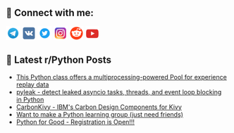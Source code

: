 ## 🔎 Connect with me:
[<img src="https://github.com/bullbesh/bullbesh/blob/main/images/Telegram.png" width="32" height="32" />](https://t.me/bullbesh)
[<img src="https://github.com/bullbesh/bullbesh/blob/main/images/VK.png" width="32" height="32" />](https://vk.com/bullbesh)
[<img src="https://github.com/bullbesh/bullbesh/blob/main/images/Twitter.png" width="32" height="32" />](https://twitter.com/bullbesh1)
[<img src="https://github.com/bullbesh/bullbesh/blob/main/images/Instagram.png" width="32" height="32" />](https://www.instagram.com/bullbesh)
[<img src="https://github.com/bullbesh/bullbesh/blob/main/images/Reddit.png" width="32" height="32" />](https://www.reddit.com/user/bullbesh)
[<img src="https://github.com/bullbesh/bullbesh/blob/main/images/YouTube.png" width="32" height="32" />](https://www.youtube.com/channel/UCtfjRs6uzgq5mfm8S06WTcg)

## 📕 Latest r/Python Posts
<!-- BLOG-POST-LIST:START -->
- [This Python class offers a multiprocessing-powered Pool for experience replay data](https://www.reddit.com/r/Python/comments/1l32c72/this_python_class_offers_a_multiprocessingpowered/)
- [pyleak - detect leaked asyncio tasks, threads, and event loop blocking in Python](https://www.reddit.com/r/Python/comments/1l2y5rz/pyleak_detect_leaked_asyncio_tasks_threads_and/)
- [CarbonKivy - IBM&#39;s Carbon Design Components for Kivy](https://www.reddit.com/r/Python/comments/1l2wwmp/carbonkivy_ibms_carbon_design_components_for_kivy/)
- [Want to make a Python learning group &lpar;just need friends&rpar;](https://www.reddit.com/r/Python/comments/1l2tf2g/want_to_make_a_python_learning_group_just_need/)
- [Python for Good - Registration is Open!!!](https://www.reddit.com/r/Python/comments/1l2swqe/python_for_good_registration_is_open/)
<!-- BLOG-POST-LIST:END -->

